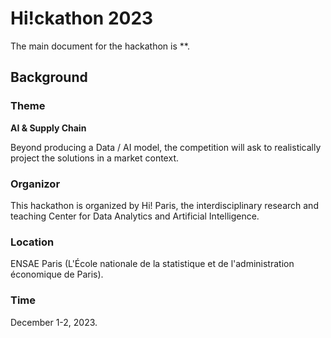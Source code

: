 # Hi!ckathon 2023

The main document for the hackathon is **.

## Background

### Theme

**AI & Supply Chain**

Beyond producing a Data / AI model, the competition will ask to realistically project the solutions in a market context.

### Organizor

This hackathon is organized by Hi! Paris, the interdisciplinary research and teaching Center for Data Analytics and Artificial Intelligence.

### Location

ENSAE Paris (L'École nationale de la statistique et de l'administration économique de Paris).

### Time

December 1-2, 2023.
